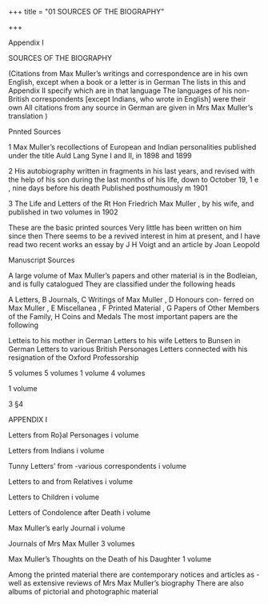 +++
title = "01 SOURCES OF THE BIOGRAPHY"

+++

Appendix I 

SOURCES OF THE BIOGRAPHY 

(Citations from Max Muller’s writings and correspondence are in his own 
English, except when a book or a letter is in German The lists in this and 
Appendix II specify which are in that language The languages of his non- 
British correspondents [except Indians, who wrote in English] were their 
own All citations from any source in German are given in Mrs Max 
Muller’s translation ) 

Pnnted Sources 

1 Max Muller’s recollections of European and Indian personalities 
published under the title Auld Lang Syne I and II, in 1898 and 1899 

2 His autobiography written in fragments in his last years, and revised 
with the help of his son during the last months of his life, down to 
October 19, 1 e , nine days before his death Published posthumously 
m 1901 

3 The Life and Letters of the Rt Hon Friedrich Max Muller , by his wife, 
and published in two volumes in 1902 

These are the basic printed sources Very little has been written on him 
since then There seems to be a revived interest in him at present, and I 
have read two recent works an essay by J H Voigt and an article by 
Joan Leopold 

Manuscript Sources 

A large volume of Max Muller’s papers and other material is in the 
Bodleian, and is fully catalogued They are classified under the following 
heads 

A Letters, B Journals, C Writings of Max Muller , D Honours con- 
ferred on Max Muller , E Miscellanea , F Printed Material , G Papers of 
Other Members of the Family, H Coins and Medals 
The most important papers are the following 

Letteis to his mother in German 
Letters to his wife 
Letters to Bunsen in German 
Letters to various British Personages 
Letters connected with his resignation of the Oxford 
Professorship 


5 volumes 
5 volumes 
1 volume 
4 volumes 

1 volume 



3 §4 


APPENDIX I 


Letters from Ro}al Personages i volume 

Letters from Indians i volume 

Tunny Letters’ from -various correspondents i volume 

Letters to and from Relatives i volume 

Letters to Children i volume 

Letters of Condolence after Death i volume 

Max Muller’s early Journal i volume 

Journals of Mrs Max Muller 3 volumes 


Max Muller’s Thoughts on the Death of his Daughter 1 volume 

Among the printed material there are contemporary notices and articles 
as -well as extensive reviews of Mrs Max Muller’s biography There are 
also albums of pictorial and photographic material 

